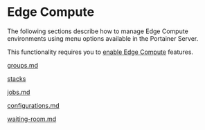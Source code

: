 # Edge Compute

The following sections describe how to manage Edge Compute environments using menu options available in the Portainer Server.


This functionality requires you to [enable Edge Compute](../../admin/settings/edge.md) features.



[groups.md](groups.md)



[stacks](stacks/)



[jobs.md](jobs.md)



[configurations.md](configurations.md)



[waiting-room.md](waiting-room.md)


